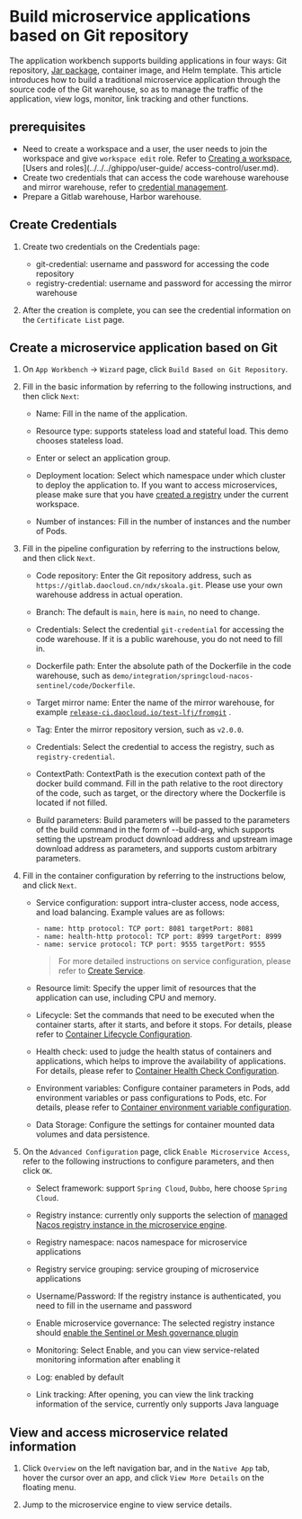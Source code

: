 # Build microservice applications based on Git repository

The application workbench supports building applications in four ways: Git repository, [Jar package](jar-java-app.md), container image, and Helm template. This article introduces how to build a traditional microservice application through the source code of the Git warehouse, so as to manage the traffic of the application, view logs, monitor, link tracking and other functions.

## prerequisites

- Need to create a workspace and a user, the user needs to join the workspace and give `workspace edit` role.
  Refer to [Creating a workspace](../../../ghippo/user-guide/workspace/workspace.md), [Users and roles](../../../ghippo/user-guide/ access-control/user.md).
- Create two credentials that can access the code warehouse warehouse and mirror warehouse, refer to [credential management](../pipeline/credentials.md).
- Prepare a Gitlab warehouse, Harbor warehouse.

## Create Credentials

1. Create two credentials on the Credentials page:

    - git-credential: username and password for accessing the code repository
    - registry-credential: username and password for accessing the mirror warehouse

1. After the creation is complete, you can see the credential information on the `Certificate List` page.

## Create a microservice application based on Git

1. On `App Workbench` -> `Wizard` page, click `Build Based on Git Repository`.

    <!--![]()screenshots-->

2. Fill in the basic information by referring to the following instructions, and then click `Next`:

    - Name: Fill in the name of the application.
    - Resource type: supports stateless load and stateful load. This demo chooses stateless load.
    - Enter or select an application group.
    - Deployment location: Select which namespace under which cluster to deploy the application to. If you want to access microservices, please make sure that you have [created a registry](../../../skoala/registry/managed/registry-lcm/create-registry.md) under the current workspace.
    - Number of instances: Fill in the number of instances and the number of Pods.

        <!--![]()screenshots-->

3. Fill in the pipeline configuration by referring to the instructions below, and then click `Next`.

    - Code repository: Enter the Git repository address, such as `https://gitlab.daocloud.cn/ndx/skoala.git`. Please use your own warehouse address in actual operation.
    - Branch: The default is `main`, here is `main`, no need to change.
    - Credentials: Select the credential `git-credential` for accessing the code warehouse. If it is a public warehouse, you do not need to fill in.
    - Dockerfile path: Enter the absolute path of the Dockerfile in the code warehouse, such as `demo/integration/springcloud-nacos-sentinel/code/Dockerfile`.
    - Target mirror name: Enter the name of the mirror warehouse, for example [`release-ci.daocloud.io/test-lfj/fromgit`](http://release-ci.daocloud.io/test-lfj/fromgit) .
    - Tag: Enter the mirror repository version, such as `v2.0.0`.
    - Credentials: Select the credential to access the registry, such as `registry-credential`.
    - ContextPath: ContextPath is the execution context path of the docker build command. Fill in the path relative to the root directory of the code, such as target, or the directory where the Dockerfile is located if not filled.
    - Build parameters: Build parameters will be passed to the parameters of the build command in the form of --build-arg, which supports setting the upstream product download address and upstream image download address as parameters, and supports custom arbitrary parameters.

        <!--![]()screenshots-->

4. Fill in the container configuration by referring to the instructions below, and click `Next`.

    - Service configuration: support intra-cluster access, node access, and load balancing. Example values ​​are as follows:

        ```
        - name: http protocol: TCP port: 8081 targetPort: 8081
        - name: health-http protocol: TCP port: 8999 targetPort: 8999
        - name: service protocol: TCP port: 9555 targetPort: 9555
        ```
        
        > For more detailed instructions on service configuration, please refer to [Create Service](../../../kpanda/user-guide/services-routes/create-services.md).
        
    - Resource limit: Specify the upper limit of resources that the application can use, including CPU and memory.

    - Lifecycle: Set the commands that need to be executed when the container starts, after it starts, and before it stops. For details, please refer to [Container Lifecycle Configuration](../../../kpanda/user-guide/workloads/pod-config/lifecycle.md).

    - Health check: used to judge the health status of containers and applications, which helps to improve the availability of applications. For details, please refer to [Container Health Check Configuration](../../../kpanda/user-guide/workloads/pod-config/health-check.md).

    - Environment variables: Configure container parameters in Pods, add environment variables or pass configurations to Pods, etc. For details, please refer to [Container environment variable configuration](../../../kpanda/user-guide/workloads/pod-config/env-variables.md).

    - Data Storage: Configure the settings for container mounted data volumes and data persistence.

        <!--![]()screenshots-->

5. On the `Advanced Configuration` page, click `Enable Microservice Access`, refer to the following instructions to configure parameters, and then click `OK`.

    - Select framework: support `Spring Cloud`, `Dubbo`, here choose `Spring Cloud`.
    - Registry instance: currently only supports the selection of [managed Nacos registry instance in the microservice engine](../../../skoala/registry/managed/registry-lcm/create-registry.md).
    - Registry namespace: nacos namespace for microservice applications
    - Registry service grouping: service grouping of microservice applications
    - Username/Password: If the registry instance is authenticated, you need to fill in the username and password
    - Enable microservice governance: The selected registry instance should [enable the Sentinel or Mesh governance plugin](../../../skoala/registry/managed/plugins/plugin-center.md)
    - Monitoring: Select Enable, and you can view service-related monitoring information after enabling it
    - Log: enabled by default
    - Link tracking: After opening, you can view the link tracking information of the service, currently only supports Java language

        <!--![]()screenshots-->

## View and access microservice related information

1. Click `Overview` on the left navigation bar, and in the `Native App` tab, hover the cursor over an app, and click `View More Details` on the floating menu.

    <!--![]()screenshots-->

1. Jump to the microservice engine to view service details.